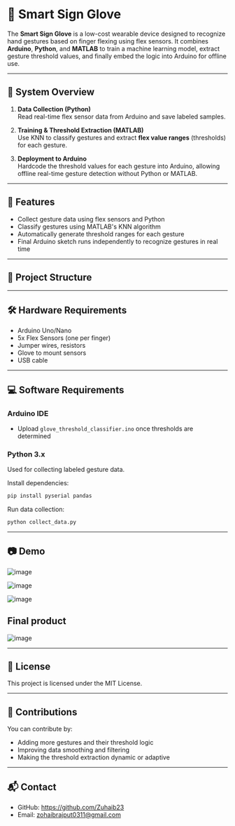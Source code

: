 
# 🧤 Smart Sign Glove

The **Smart Sign Glove** is a low-cost wearable device designed to recognize hand gestures based on finger flexing using flex sensors. It combines **Arduino**, **Python**, and **MATLAB** to train a machine learning model, extract gesture threshold values, and finally embed the logic into Arduino for offline use.

---

## 🧠 System Overview

1. **Data Collection (Python)**  
   Read real-time flex sensor data from Arduino and save labeled samples.

2. **Training & Threshold Extraction (MATLAB)**  
   Use KNN to classify gestures and extract **flex value ranges** (thresholds) for each gesture.

3. **Deployment to Arduino**  
   Hardcode the threshold values for each gesture into Arduino, allowing offline real-time gesture detection without Python or MATLAB.

---

## 🔧 Features

- Collect gesture data using flex sensors and Python
- Classify gestures using MATLAB's KNN algorithm
- Automatically generate threshold ranges for each gesture
- Final Arduino sketch runs independently to recognize gestures in real time

---

## 📁 Project Structure





---

## 🛠 Hardware Requirements

- Arduino Uno/Nano
- 5x Flex Sensors (one per finger)
- Jumper wires, resistors
- Glove to mount sensors
- USB cable

---

## 💻 Software Requirements

### Arduino IDE
- Upload `glove_threshold_classifier.ino` once thresholds are determined

### Python 3.x
Used for collecting labeled gesture data.

Install dependencies:
```bash
pip install pyserial pandas
````

Run data collection:

```bash
python collect_data.py
```


---





## 📷 Demo 
![image](https://github.com/user-attachments/assets/07e06436-642c-4cec-b93b-1ffc320ebee3)

![image](https://github.com/user-attachments/assets/a9d1d7e1-958b-4e22-a29e-d6d9393ae989)


![image](https://github.com/user-attachments/assets/ffdd6796-aef1-497c-8c4b-9812920eea77)


## Final product 
![image](https://github.com/user-attachments/assets/72c19680-93cc-4f07-843f-1d23861cd56d)


> 

---

## 📄 License

This project is licensed under the MIT License.

---

## 🙌 Contributions

You can contribute by:

* Adding more gestures and their threshold logic
* Improving data smoothing and filtering
* Making the threshold extraction dynamic or adaptive

---

## 📬 Contact

* GitHub: https://github.com/Zuhaib23
* Email: zohaibrajput0311@gmail.com

```


